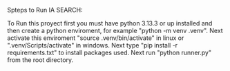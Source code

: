 Spteps to Run IA SEARCH:

To Run this proyect first you must have python 3.13.3 or up installed and then create a python enviroment, for example "python -m venv .venv".
Next activate this enviroment "source .venv/bin/activate" in linux or ".venv/Scripts/activate" in windows.
Next type "pip install -r requirements.txt" to install packages used.
Next run "python runner.py" from the root directory.
